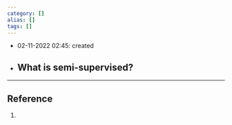 ```yaml
---
category: []
alias: []
tags: []
---
```


- 02-11-2022 02:45: created

- What is semi-supervised?
	- 


---
## Reference

1. 